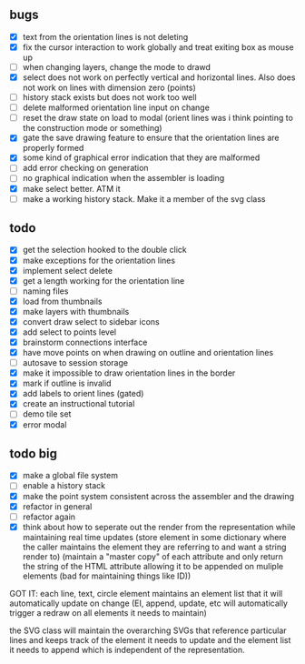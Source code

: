 ## bugs
- [x] text from the orientation lines is not deleting
- [x] fix the cursor interaction to work globally and treat exiting box as mouse up
- [ ] when changing layers, change the mode to drawd
- [x] select does not work on perfectly vertical and horizontal lines. Also does not work on lines with dimension zero (points)
- [ ] history stack exists but does not work too well
- [ ] delete malformed orientation line input on change
- [ ] reset the draw state on load to modal (orient lines was i think pointing to the construction mode or something)
- [x] gate the save drawing feature to ensure that the orientation lines are properly formed
- [x] some kind of graphical error indication that they are malformed
- [ ] add error checking on generation
- [ ] no graphical indication when the assembler is loading
- [x] make select better. ATM it 
- [ ] make a working history stack. Make it a member of the svg class
## todo
- [x] get the selection hooked to the double click
- [x] make exceptions for the orientation lines
- [x] implement select delete
- [x] get a length working for the orientation line
- [ ] naming files
- [x] load from thumbnails
- [x] make layers with thumbnails
- [x] convert draw select to sidebar icons
- [x] add select to points level
- [x] brainstorm connections interface
- [x] have move points on when drawing on outline and orientation lines
- [ ] autosave to session storage
- [x] make it impossible to draw orientation lines in the border 
- [x] mark if outline is invalid 
- [x] add labels to orient lines (gated)
- [x] create an instructional tutorial
- [ ] demo tile set
- [x] error modal
## todo big
- [x] make a global file system
- [ ] enable a history stack
- [x] make the point system consistent across the assembler and the drawing 
- [x] refactor in general
- [ ] refactor again
- [x] think about how to seperate out the render from the representation while maintaining real time updates (store element in some dictionary where the caller maintains the element they are referring to and want a string render to) (maintain a "master copy" of each attribute and only return the string of the HTML attribute allowing it to be appended on muliple elements (bad for maintaining things like ID))

GOT IT: each line, text, circle element maintains an element list that it will automatically update on change (EI, append, update, etc will automatically trigger a redraw on all elements it needs to maintain)

the SVG class will maintain the overarching SVGs that reference particular lines and keeps track of the element it needs to update and the 
element list it needs to append which is independent of the representation. 